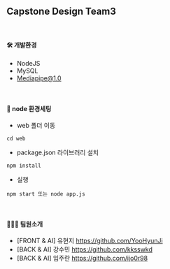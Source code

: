 ## Capstone Design Team3

<br>

#### 🛠 개발환경
- NodeJS
- MySQL
- Mediapipe@1.0

<br>

#### 📌 node 환경세팅
- web 폴더 이동
``` shell
cd web
```
- package.json 라이브러리 설치
```
npm install
```
- 실행
```
npm start 또는 node app.js
```

<br>

#### 👩‍👧‍👧 팀원소개

- [FRONT & AI] 유현지 https://github.com/YooHyunJi
- [BACK & AI] 강수민 https://github.com/kksswkd
- [BACK & AI] 임주란 https://github.com/ijo0r98
